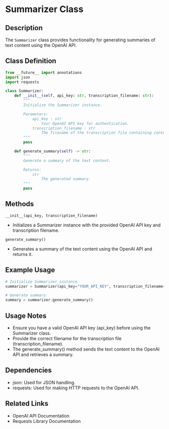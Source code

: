 # Summarizer Class

## Description

The `Summarizer` class provides functionality for generating summaries of text content using the OpenAI API.

## Class Definition
```python
from __future__ import annotations
import json
import requests

class Summarizer:
    def __init__(self, api_key: str, transcription_filename: str):
        """
        Initialize the Summarizer instance.

        Parameters:
            api_key : str
                Your OpenAI API key for authentication.
            transcription_filename : str
                The filename of the transcription file containing content for summarization.
        """
        pass

    def generate_summary(self) -> str:
        """
        Generate a summary of the text content.

        Returns:
            str
                The generated summary.
        """
        pass
```
## Methods

`__init__(api_key, transcription_filename)`
- Initializes a Summarizer instance with the provided OpenAI API key and transcription filename.

`generate_summary()`
- Generates a summary of the text content using the OpenAI API and returns it.

## Example Usage
```python
# Initialize Summarizer instance
summarizer = Summarizer(api_key="YOUR_API_KEY", transcription_filename="transcription.txt")

# Generate summary
summary = summarizer.generate_summary()
```
## Usage Notes

- Ensure you have a valid OpenAI API key (api_key) before using the Summarizer class.
- Provide the correct filename for the transcription file (transcription_filename).
- The generate_summary() method sends the text content to the OpenAI API and retrieves a summary.

## Dependencies

- json: Used for JSON handling.
- requests: Used for making HTTP requests to the OpenAI API.

## Related Links

- OpenAI API Documentation
- Requests Library Documentation
